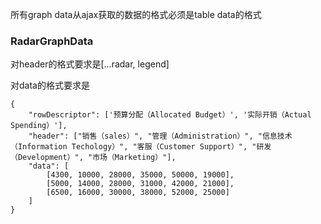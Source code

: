 所有graph data从ajax获取的数据的格式必须是table data的格式

### RadarGraphData

对header的格式要求是[...radar, legend]

对data的格式要求是

```
{
    "rowDescriptor": ['预算分配（Allocated Budget）', '实际开销（Actual Spending）'],
    "header": ["销售（sales）", "管理（Administration）", "信息技术（Information Techology）", "客服（Customer Support）", "研发（Development）", "市场（Marketing）"],
    "data": [
        [4300, 10000, 28000, 35000, 50000, 19000],
        [5000, 14000, 28000, 31000, 42000, 21000],
        [6500, 16000, 30000, 38000, 52000, 25000]
    ]
}
```


